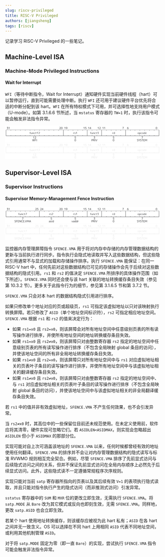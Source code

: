 ```yaml
---
slug: riscv-privileged
title: RISC-V Privileged
authors: [jiangsheng]
tags: [riscv]
---
```


记录学习 RISC-V Privileged 的一些笔记。

<!-- truncate -->

## Machine-Level ISA

### Machine-Mode Privileged Instructions

#### Wait for Interrupt

`WFI`（等待中断指令，Wait for Interrupt）通知硬件实现当前硬件线程（hart）可以暂停运行，直到可能需要处理中断。执行
`WFI`
还可用于建议硬件平台优先将合适的中断分配到该
hart。`WFI` 在所有特权模式下可用，并可选择性地支持用户模式（U-mode）。如第 3.1.6.6
节所述，当 `mstatus` 寄存器的 `TW=1`
时，执行该指令可能会触发非法指令异常。

![wfi.svg](_assets/svg/light/wfi.svg#gh-light-mode-only)
![wfi.svg](_assets/svg/dark/wfi.svg#gh-dark-mode-only)

## Supervisor-Level ISA

### Supervisor Instructions

#### Supervisor Memory-Management Fence Instruction

![sfencevma.svg](_assets/svg/light/sfencevma.svg#gh-light-mode-only)
![sfencevma.svg](_assets/svg/dark/sfencevma.svg#gh-dark-mode-only)

监控器内存管理屏障指令 `SFENCE.VMA`
用于将对内存中存储的内存管理数据结构的更新与当前执行进行同步。指令执行会隐式地读取并写入这些数据结构，但这些隐式引用通常不与显式的加载和存储操作排序。执行
`SFENCE.VMA` 能保证：在同一 RISC-V hart 中，任何先前对这些数据结构已可见的存储操作会先于后续对这些数据结构的隐式引用。`rs1`
和 `rs2` 的值决定 `SFENCE.VMA` 所排序的具体操作范围（如下所述）。`SFENCE.VMA`
同时还会使与该 hart 关联的地址转换缓存条目失效（参见第
10.3.2 节）。更多关于此指令行为的细节，参见第 3.1.6.5 节和第 3.7.2 节。

`SFENCE.VMA` 只会对本 hart 的数据结构隐式引用进行排序。

如果只修改单个地址对应的页或超级页，`rs1` 可指定该虚拟地址以只对该映射执行转换屏障。若只修改了
`ASID`（单个地址空间标识符），`rs2` 可指定相应地址空间。`SFENCE.VMA` 根据 `rs1` 和
`rs2` 的值来决定行为：

- 如果 `rs1=x0` 且 `rs2=x0`，则该屏障会对所有地址空间中任意级别页表的所有读写操作进行排序，并使所有地址空间的地址转换缓存条目失效。
- 如果 `rs1=x0` 且 `rs2≠x0`，则该屏障只对由整数寄存器 `rs2`
  指定的地址空间中任意级别页表的所有读写操作进行排序（不包含全局映射
  global 条目的访问），并使该地址空间的所有非全局地址转换缓存条目失效。
- 如果 `rs1≠x0` 且 `rs2=x0`，则该屏障只对所有地址空间中与 `rs1`
  对应虚拟地址相关的页表叶子条目的读写操作进行排序，并使所有地址空间中与该虚拟地址相关的翻译缓存条目失效。
- 如果 `rs1≠x0` 且 `rs2≠x0`，则该屏障只对由整数寄存器 `rs2` 指定的地址空间中、与
  `rs1`
  对应虚拟地址相关的页表叶子条目的读写操作进行排序（不包含全局映射 global
  条目的访问），并使该地址空间中与该虚拟地址相关的非全局翻译缓存条目失效。

若 `rs1` 中的值并非有效虚拟地址，`SFENCE.VMA` 不产生任何效果，也不会引发异常。

当 `rs2≠x0` 时，其高位中的一些保留位目前还未规范使用。在未定义使用前，软件应将其清零，硬件实现可忽略它们。若
`ASIDLEN<ASIDMAX`，则实现会忽略超出 `ASIDLEN` 但小于 `ASIDMAX` 的那部分位。

实现可能对自上次可涵盖该地址的 `SFENCE.VMA` 以来，任何时候都曾经有效的地址使用任何翻译。`SFENCE.VMA`
的排序并不会让对内存管理数据结构的隐式读写与标准 RVWMO 规则相互完全契合。例如，尽管
`SFENCE.VMA`
排序了先前显式访问与后续隐式访问之间的关系，但并不保证先前显式访问在全局内存顺序上必然先于后续显式访问。此外，这些隐式读不一定遵循常规程序次序规则。

实现只能对当前 `satp` 寄存器所指向的页表以及其后续有效 `V=1`
的表项执行隐式读取，并且只能对指令执行产生的隐式访问（而非推测式访问）引发异常。

`sstatus` 寄存器中的 `SUM` 和 `MXR` 位的更改立即生效，无需执行 `SFENCE.VMA`。将
`satp.MODE` 从
`Bare` 改为其它模式或反向也即刻生效，无需 `SFENCE.VMA`。同样地，更改 `satp.ASID`
也会立即生效。

若某个 hart 使用地址转换缓存，则该缓存应被视为此 hart 私有；`ASID` 在各 hart
之间并无一致含义。OS 可以选择在不同 hart 上用相同
`ASID` 代表不同地址空间，或利用其他机制管理 `ASID`。

对于将 `satp.MODE` 固定为零（即一直 `Bare`）的实现，尝试执行 `SFENCE.VMA`
指令可能会触发非法指令异常。
